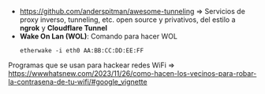  * https://github.com/anderspitman/awesome-tunneling => Servicios de proxy inverso, tunneling, etc. open source y privativos, del estilo a **ngrok** y **Cloudflare Tunnel**
 * **Wake On Lan (WOL)**: Comando para hacer WOL
    ```
    etherwake -i eth0 AA:BB:CC:DD:EE:FF
    ```

Programas que se usan para hackear redes WiFi => https://wwwhatsnew.com/2023/11/26/como-hacen-los-vecinos-para-robar-la-contrasena-de-tu-wifi/#google_vignette
